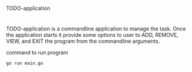 #
TODO-application
#

TODO-application is a commandline application to manage the task. Once the application starts it provide some options to user to ADD, REMOVE, VIEW, and EXIT the program from the commandline arguments. 

command to run program

`
go run main.go
`